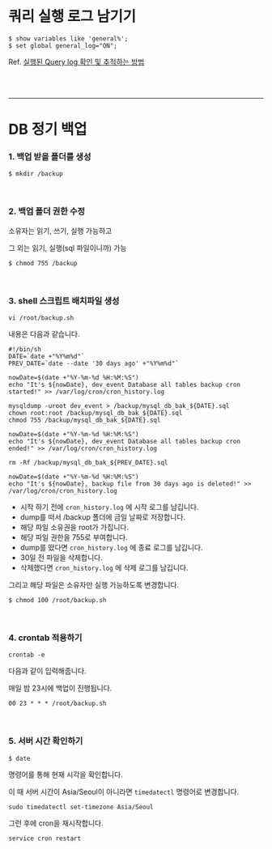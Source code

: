 # 쿼리 실행 로그 남기기

```shell
$ show variables like 'general%';
$ set global general_log="ON";
```

Ref. [실행된 Query log 확인 및 추적하는 방법](https://bono915.tistory.com/entry/MySQL-%EC%8B%A4%ED%96%89%EB%90%9C-Query-log%ED%99%95%EC%9D%B8-%EB%B0%8F-%EC%B6%94%EC%A0%81%ED%95%98%EB%8A%94-%EB%B0%A9%EB%B2%95)

<br />
<br />
<hr />

# DB 정기 백업

### 1. 백업 받을 폴더를 생성
```shell
$ mkdir /backup
```

<br />

### 2. 백업 폴더 권한 수정
소유자는 읽기, 쓰기, 실행 가능하고

그 외는 읽기, 실행(sql 파일이니까) 가능
```shell
$ chmod 755 /backup
```

<br />

### 3. shell 스크립트 배치파일 생성
```shell
vi /root/backup.sh
```

내용은 다음과 같습니다.

```shell
#!/bin/sh
DATE=`date +"%Y%m%d"`
PREV_DATE=`date --date '30 days ago' +"%Y%m%d"`

nowDate=$(date +"%Y-%m-%d %H:%M:%S")
echo "It's ${nowDate}, dev_event Database all tables backup cron started!" >> /var/log/cron/cron_history.log

mysqldump -uroot dev_event > /backup/mysql_db_bak_${DATE}.sql
chown root:root /backup/mysql_db_bak_${DATE}.sql
chmod 755 /backup/mysql_db_bak_${DATE}.sql

nowDate=$(date +"%Y-%m-%d %H:%M:%S")
echo "It's ${nowDate}, dev_event Database all tables backup cron ended!" >> /var/log/cron/cron_history.log

rm -Rf /backup/mysql_db_bak_${PREV_DATE}.sql

nowDate=$(date +"%Y-%m-%d %H:%M:%S")
echo "It's ${nowDate}, backup file from 30 days ago is deleted!" >> /var/log/cron/cron_history.log
```

- 시작 하기 전에 `cron_history.log` 에 시작 로그를 남깁니다.
- dump를 떠서 /backup 폴더에 금일 날짜로 저장합니다.
- 해당 파일 소유권을 root가 가집니다.
- 해당 파일 권한을 755로 부여합니다.
- dump를 떴다면 `cron_history.log` 에 종료 로그를 남깁니다.
- 30일 전 파일을 삭제합니다.
- 삭제했다면 `cron_history.log` 에 삭제 로그를 남깁니다.

그리고 해당 파일은 소유자만 실행 가능하도록 변경합니다.

```shell
$ chmod 100 /root/backup.sh
```

<br />

### 4. crontab 적용하기
```shell
crontab -e
```

다음과 같이 입력해줍니다.

매일 밤 23시에 백업이 진행됩니다.

```
00 23 * * * /root/backup.sh
```

<br />

### 5. 서버 시간 확인하기
```shell
$ date
```
명령어를 통해 현재 시각을 확인합니다.

이 때 서버 시간이 Asia/Seoul이 아니라면 `timedatectl` 명령어로 변경합니다.
```
sudo timedatectl set-timezone Asia/Seoul
```

그런 후에 cron을 재시작합니다.

```
service cron restart
```

